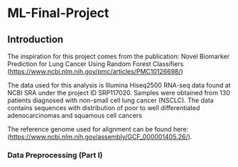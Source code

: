 # ML-Final-Project

## Introduction

The inspiration for this project comes from the publication: Novel Biomarker Prediction for Lung Cancer Using Random Forest Classifiers
(https://www.ncbi.nlm.nih.gov/pmc/articles/PMC10126698/)

The data used for this analysis is Illumina Hiseq2500 RNA-seq data found at NCBI SRA under the project ID SRP117020. Samples were obtained from 130 patients diagnosed with non-small cell lung cancer (NSCLC).
The data contains sequences with distribution of poor to well differentiated adenocarcinomas and squamous cell cancers

The reference genome used for alignment can be found here: (https://www.ncbi.nlm.nih.gov/assembly/GCF_000001405.26/).

### Data Preprocessing (Part I)
